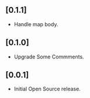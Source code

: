 ## [0.1.1]

* Handle map body.

## [0.1.0]

* Upgrade Some Commments.

## [0.0.1]

* Initial Open Source release.